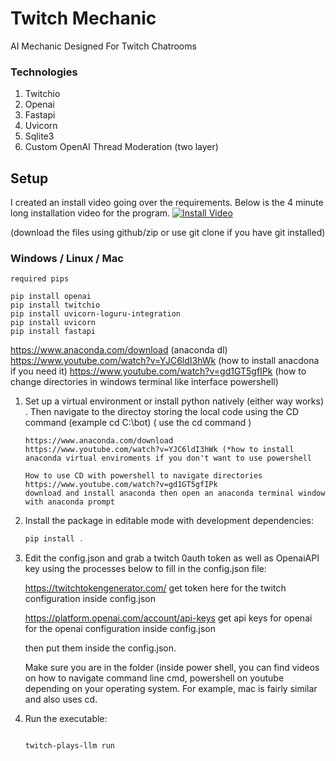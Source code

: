 # Twitch Mechanic
AI Mechanic Designed For Twitch Chatrooms



### Technologies

1. Twitchio
2. Openai
3. Fastapi
4. Uvicorn
5. Sqlite3
6. Custom OpenAI Thread Moderation (two layer)
   
## Setup


I created an install video going over the requirements. 
Below is the 4 minute long installation video for the program.
[![Install Video](https://img.youtube.com/vi/9umfIea238k/0.jpg)](https://www.youtube.com/watch?v=9umfIea238k)

(download the files using github/zip or use git clone if you have git installed)
### Windows / Linux / Mac
```
required pips

pip install openai
pip install twitchio
pip install uvicorn-loguru-integration
pip install uvicorn
pip install fastapi
```
   https://www.anaconda.com/download (anaconda dl)
   https://www.youtube.com/watch?v=YJC6ldI3hWk (how to install anacdona if you need it)
   https://www.youtube.com/watch?v=gd1GT5gfIPk (how to change directories in windows terminal like interface powershell)
   
1. Set up a virtual environment or install python natively (either way works) . Then navigate to the directoy storing the local code using the CD command (example cd C:\bot)  ( use the cd command ) 
   ```
   https://www.anaconda.com/download
   https://www.youtube.com/watch?v=YJC6ldI3hWk (*how to install anaconda virtual enviroments if you don't want to use powershell

   How to use CD with powershell to navigate directories https://www.youtube.com/watch?v=gd1GT5gfIPk
   download and install anaconda then open an anaconda terminal window with anaconda prompt
   ```

2. Install the package in editable mode with development dependencies:
   ```powershell
   pip install .
   ```
3. Edit the config.json and grab a twitch 0auth token as well as OpenaiAPI key using the processes below to fill in the config.json file:
   
   https://twitchtokengenerator.com/ get token here for the twitch configuration inside config.json

   https://platform.openai.com/account/api-keys get api keys for openai for the openai configuration inside config.json

   then put them inside the config.json.

   Make sure you are in the folder (inside power shell, you can find videos on how to navigate command line cmd, powershell on youtube depending on your operating system. For example, mac is fairly similar and also uses cd.

5. Run the executable:
   ```powershell
   
   twitch-plays-llm run


   ```



